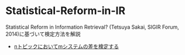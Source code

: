 # Statistical-Reform-in-IR
Statistical Reform in Information Retrieval? (Tetsuya Sakai, SIGIR Forum, 2014)に基づいて検定方法を解説

- [nトピックにおいてmシステムの差を検定する](https://github.com/mpkato/Statistical-Reform-in-IR/blob/main/comparing_systems.ipynb)
